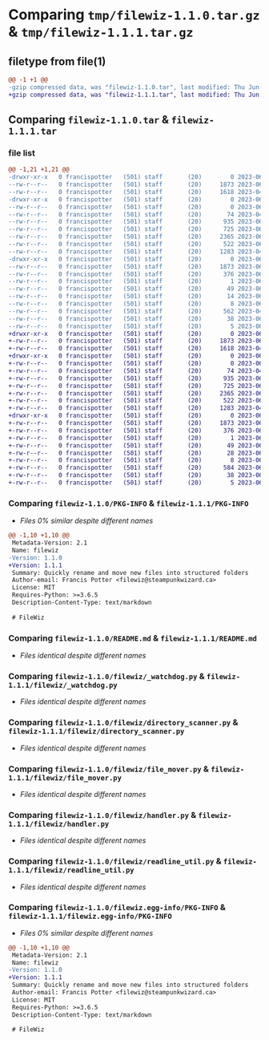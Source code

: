 # Comparing `tmp/filewiz-1.1.0.tar.gz` & `tmp/filewiz-1.1.1.tar.gz`

## filetype from file(1)

```diff
@@ -1 +1 @@
-gzip compressed data, was "filewiz-1.1.0.tar", last modified: Thu Jun 15 00:21:04 2023, max compression
+gzip compressed data, was "filewiz-1.1.1.tar", last modified: Thu Jun 15 16:10:17 2023, max compression
```

## Comparing `filewiz-1.1.0.tar` & `filewiz-1.1.1.tar`

### file list

```diff
@@ -1,21 +1,21 @@
-drwxr-xr-x   0 francispotter   (501) staff       (20)        0 2023-06-15 00:21:04.097095 filewiz-1.1.0/
--rw-r--r--   0 francispotter   (501) staff       (20)     1873 2023-06-15 00:21:04.096248 filewiz-1.1.0/PKG-INFO
--rw-r--r--   0 francispotter   (501) staff       (20)     1618 2023-04-10 05:40:23.000000 filewiz-1.1.0/README.md
-drwxr-xr-x   0 francispotter   (501) staff       (20)        0 2023-06-15 00:21:03.956085 filewiz-1.1.0/filewiz/
--rw-r--r--   0 francispotter   (501) staff       (20)        0 2023-06-15 00:15:58.000000 filewiz-1.1.0/filewiz/__init__.py
--rw-r--r--   0 francispotter   (501) staff       (20)       74 2023-04-10 05:20:07.000000 filewiz-1.1.0/filewiz/__main__.py
--rw-r--r--   0 francispotter   (501) staff       (20)      935 2023-06-15 00:15:58.000000 filewiz-1.1.0/filewiz/_watchdog.py
--rw-r--r--   0 francispotter   (501) staff       (20)      725 2023-06-15 00:15:58.000000 filewiz-1.1.0/filewiz/directory_scanner.py
--rw-r--r--   0 francispotter   (501) staff       (20)     2365 2023-06-15 00:15:58.000000 filewiz-1.1.0/filewiz/file_mover.py
--rw-r--r--   0 francispotter   (501) staff       (20)      522 2023-06-15 00:15:58.000000 filewiz-1.1.0/filewiz/handler.py
--rw-r--r--   0 francispotter   (501) staff       (20)     1283 2023-04-05 00:32:38.000000 filewiz-1.1.0/filewiz/readline_util.py
-drwxr-xr-x   0 francispotter   (501) staff       (20)        0 2023-06-15 00:21:04.095389 filewiz-1.1.0/filewiz.egg-info/
--rw-r--r--   0 francispotter   (501) staff       (20)     1873 2023-06-15 00:21:03.000000 filewiz-1.1.0/filewiz.egg-info/PKG-INFO
--rw-r--r--   0 francispotter   (501) staff       (20)      376 2023-06-15 00:21:03.000000 filewiz-1.1.0/filewiz.egg-info/SOURCES.txt
--rw-r--r--   0 francispotter   (501) staff       (20)        1 2023-06-15 00:21:03.000000 filewiz-1.1.0/filewiz.egg-info/dependency_links.txt
--rw-r--r--   0 francispotter   (501) staff       (20)       49 2023-06-15 00:21:03.000000 filewiz-1.1.0/filewiz.egg-info/entry_points.txt
--rw-r--r--   0 francispotter   (501) staff       (20)       14 2023-06-15 00:21:03.000000 filewiz-1.1.0/filewiz.egg-info/requires.txt
--rw-r--r--   0 francispotter   (501) staff       (20)        8 2023-06-15 00:21:03.000000 filewiz-1.1.0/filewiz.egg-info/top_level.txt
--rw-r--r--   0 francispotter   (501) staff       (20)      562 2023-04-22 17:30:53.000000 filewiz-1.1.0/pyproject.toml
--rw-r--r--   0 francispotter   (501) staff       (20)       38 2023-06-15 00:21:04.097300 filewiz-1.1.0/setup.cfg
--rw-r--r--   0 francispotter   (501) staff       (20)        5 2023-06-15 00:20:15.000000 filewiz-1.1.0/version
+drwxr-xr-x   0 francispotter   (501) staff       (20)        0 2023-06-15 16:10:17.484603 filewiz-1.1.1/
+-rw-r--r--   0 francispotter   (501) staff       (20)     1873 2023-06-15 16:10:17.484068 filewiz-1.1.1/PKG-INFO
+-rw-r--r--   0 francispotter   (501) staff       (20)     1618 2023-04-10 05:40:23.000000 filewiz-1.1.1/README.md
+drwxr-xr-x   0 francispotter   (501) staff       (20)        0 2023-06-15 16:10:17.436049 filewiz-1.1.1/filewiz/
+-rw-r--r--   0 francispotter   (501) staff       (20)        0 2023-06-15 00:15:58.000000 filewiz-1.1.1/filewiz/__init__.py
+-rw-r--r--   0 francispotter   (501) staff       (20)       74 2023-04-10 05:20:07.000000 filewiz-1.1.1/filewiz/__main__.py
+-rw-r--r--   0 francispotter   (501) staff       (20)      935 2023-06-15 00:15:58.000000 filewiz-1.1.1/filewiz/_watchdog.py
+-rw-r--r--   0 francispotter   (501) staff       (20)      725 2023-06-15 00:15:58.000000 filewiz-1.1.1/filewiz/directory_scanner.py
+-rw-r--r--   0 francispotter   (501) staff       (20)     2365 2023-06-15 00:15:58.000000 filewiz-1.1.1/filewiz/file_mover.py
+-rw-r--r--   0 francispotter   (501) staff       (20)      522 2023-06-15 00:15:58.000000 filewiz-1.1.1/filewiz/handler.py
+-rw-r--r--   0 francispotter   (501) staff       (20)     1283 2023-04-05 00:32:38.000000 filewiz-1.1.1/filewiz/readline_util.py
+drwxr-xr-x   0 francispotter   (501) staff       (20)        0 2023-06-15 16:10:17.483422 filewiz-1.1.1/filewiz.egg-info/
+-rw-r--r--   0 francispotter   (501) staff       (20)     1873 2023-06-15 16:10:17.000000 filewiz-1.1.1/filewiz.egg-info/PKG-INFO
+-rw-r--r--   0 francispotter   (501) staff       (20)      376 2023-06-15 16:10:17.000000 filewiz-1.1.1/filewiz.egg-info/SOURCES.txt
+-rw-r--r--   0 francispotter   (501) staff       (20)        1 2023-06-15 16:10:17.000000 filewiz-1.1.1/filewiz.egg-info/dependency_links.txt
+-rw-r--r--   0 francispotter   (501) staff       (20)       49 2023-06-15 16:10:17.000000 filewiz-1.1.1/filewiz.egg-info/entry_points.txt
+-rw-r--r--   0 francispotter   (501) staff       (20)       28 2023-06-15 16:10:17.000000 filewiz-1.1.1/filewiz.egg-info/requires.txt
+-rw-r--r--   0 francispotter   (501) staff       (20)        8 2023-06-15 16:10:17.000000 filewiz-1.1.1/filewiz.egg-info/top_level.txt
+-rw-r--r--   0 francispotter   (501) staff       (20)      584 2023-06-15 16:08:45.000000 filewiz-1.1.1/pyproject.toml
+-rw-r--r--   0 francispotter   (501) staff       (20)       38 2023-06-15 16:10:17.484742 filewiz-1.1.1/setup.cfg
+-rw-r--r--   0 francispotter   (501) staff       (20)        5 2023-06-15 16:09:17.000000 filewiz-1.1.1/version
```

### Comparing `filewiz-1.1.0/PKG-INFO` & `filewiz-1.1.1/PKG-INFO`

 * *Files 0% similar despite different names*

```diff
@@ -1,10 +1,10 @@
 Metadata-Version: 2.1
 Name: filewiz
-Version: 1.1.0
+Version: 1.1.1
 Summary: Quickly rename and move new files into structured folders
 Author-email: Francis Potter <filewiz@steampunkwizard.ca>
 License: MIT
 Requires-Python: >=3.6.5
 Description-Content-Type: text/markdown
 
 # FileWiz
```

### Comparing `filewiz-1.1.0/README.md` & `filewiz-1.1.1/README.md`

 * *Files identical despite different names*

### Comparing `filewiz-1.1.0/filewiz/_watchdog.py` & `filewiz-1.1.1/filewiz/_watchdog.py`

 * *Files identical despite different names*

### Comparing `filewiz-1.1.0/filewiz/directory_scanner.py` & `filewiz-1.1.1/filewiz/directory_scanner.py`

 * *Files identical despite different names*

### Comparing `filewiz-1.1.0/filewiz/file_mover.py` & `filewiz-1.1.1/filewiz/file_mover.py`

 * *Files identical despite different names*

### Comparing `filewiz-1.1.0/filewiz/handler.py` & `filewiz-1.1.1/filewiz/handler.py`

 * *Files identical despite different names*

### Comparing `filewiz-1.1.0/filewiz/readline_util.py` & `filewiz-1.1.1/filewiz/readline_util.py`

 * *Files identical despite different names*

### Comparing `filewiz-1.1.0/filewiz.egg-info/PKG-INFO` & `filewiz-1.1.1/filewiz.egg-info/PKG-INFO`

 * *Files 0% similar despite different names*

```diff
@@ -1,10 +1,10 @@
 Metadata-Version: 2.1
 Name: filewiz
-Version: 1.1.0
+Version: 1.1.1
 Summary: Quickly rename and move new files into structured folders
 Author-email: Francis Potter <filewiz@steampunkwizard.ca>
 License: MIT
 Requires-Python: >=3.6.5
 Description-Content-Type: text/markdown
 
 # FileWiz
```

